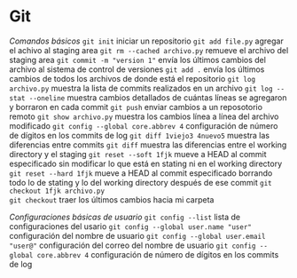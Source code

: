# Git
_Comandos básicos_
`git init`                    iniciar un repositorio
`git add file.py`             agregar el achivo al staging area
`git rm --cached archivo.py`    remueve el archivo del staging area
`git commit -m "version 1"`   envía los últimos cambios del archivo al sistema de control de versiones
`git add .`                   envía los últimos cambios de todos los archivos de donde está el repositorio
`git log archivo.py`          muestra la lista de commits realizados en un archivo
`git log --stat --oneline`      muestra cambios detallados de cuántas líneas se agregaron y borraron en cada commit
`git push`                    enviar cambios a un reposotorio remoto
`git show archivo.py`           muestra los cambios línea a línea del archivo modificado
`git config --global core.abbrev 4`  configuración de número de dígitos en los commits de log
`git diff 1viejo3 4nuevo5`           muestra las diferencias entre commits
`git diff`                          muestra las diferencias entre el working directory y el staging
`git reset --soft 1fjk`             mueve a HEAD al commit especificado sin modificar lo que está en stating ni en el working directory                    
`git reset --hard 1fjk`             mueve a HEAD al commit especificado borrando todo lo de stating y lo del working directory después de ese commit
`git checkout 1fjk archivo.py`                     
`git checkout`                     traer los últimos cambios hacia mi carpeta

_Configuraciones básicas de usuario_
`git config --list`                      lista de configuraciones del usario
`git config --global user.name "user"`   configuración del nombre de usuario
`git config --global user.email "user@"`  configuración del correo del nombre de usuario
`git config --global core.abbrev 4`  configuración de número de dígitos en los commits de log
